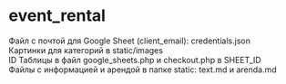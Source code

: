 # event_rental  
Файл с почтой для Google Sheet (client_email): credentials.json  
Картинки для категорий в static/images  
ID Таблицы в файл google_sheets.php и checkout.php в SHEET_ID  
Файлы с информацией и арендой в папке static: text.md и arenda.md   
